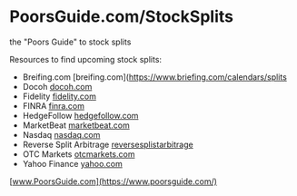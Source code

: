 # PoorsGuide.com/StockSplits

the "Poors Guide" to stock splits

Resources to find upcoming stock splits:
- Breifing.com [breifing.com](https://www.briefing.com/calendars/splits 
- Docoh [docoh.com](https://docoh.com/stock-split-calendar) 
- Fidelity [fidelity.com](https://eresearch.fidelity.com/eresearch/conferenceCalls.jhtml?tab=splits) 
- FINRA [finra.com](https://otce.finra.org/otce/dailyList?viewType=Dividends%2FDistributions%2FSplits) 
- HedgeFollow [hedgefollow.com](https://hedgefollow.com/upcoming-stock-splits.php)
- MarketBeat [marketbeat.com](https://www.marketbeat.com/stock-splits/) 
- Nasdaq [nasdaq.com](https://www.nasdaq.com/market-activity/stock-splits) 
- Reverse Split Arbitrage [reversesplistarbitrage](https://www.reversesplitarbitrage.com/splits/)
- OTC Markets [otcmarkets.com](https://www.otcmarkets.com/market-activity/corporate-actions)  
- Yahoo Finance [yahoo.com](https://finance.yahoo.com/calendar/splits/) 

[www.PoorsGuide.com](https://www.poorsguide.com/)
